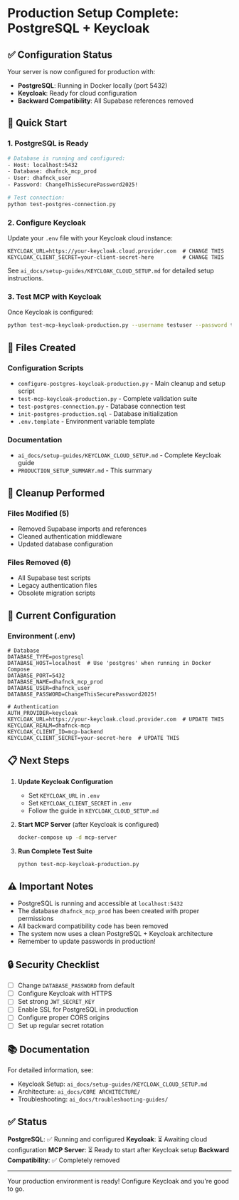 # Production Setup Complete: PostgreSQL + Keycloak

## ✅ Configuration Status

Your server is now configured for production with:
- **PostgreSQL**: Running in Docker locally (port 5432)
- **Keycloak**: Ready for cloud configuration
- **Backward Compatibility**: All Supabase references removed

## 🚀 Quick Start

### 1. PostgreSQL is Ready
```bash
# Database is running and configured:
- Host: localhost:5432
- Database: dhafnck_mcp_prod
- User: dhafnck_user
- Password: ChangeThisSecurePassword2025!

# Test connection:
python test-postgres-connection.py
```

### 2. Configure Keycloak
Update your `.env` file with your Keycloak cloud instance:
```env
KEYCLOAK_URL=https://your-keycloak.cloud.provider.com  # CHANGE THIS
KEYCLOAK_CLIENT_SECRET=your-client-secret-here         # CHANGE THIS
```

See `ai_docs/setup-guides/KEYCLOAK_CLOUD_SETUP.md` for detailed setup instructions.

### 3. Test MCP with Keycloak
Once Keycloak is configured:
```bash
python test-mcp-keycloak-production.py --username testuser --password testpass123
```

## 📁 Files Created

### Configuration Scripts
- `configure-postgres-keycloak-production.py` - Main cleanup and setup script
- `test-mcp-keycloak-production.py` - Complete validation suite
- `test-postgres-connection.py` - Database connection test
- `init-postgres-production.sql` - Database initialization
- `.env.template` - Environment variable template

### Documentation
- `ai_docs/setup-guides/KEYCLOAK_CLOUD_SETUP.md` - Complete Keycloak guide
- `PRODUCTION_SETUP_SUMMARY.md` - This summary

## 🧹 Cleanup Performed

### Files Modified (5)
- Removed Supabase imports and references
- Cleaned authentication middleware
- Updated database configuration

### Files Removed (6)
- All Supabase test scripts
- Legacy authentication files
- Obsolete migration scripts

## 🔧 Current Configuration

### Environment (.env)
```env
# Database
DATABASE_TYPE=postgresql
DATABASE_HOST=localhost  # Use 'postgres' when running in Docker Compose
DATABASE_PORT=5432
DATABASE_NAME=dhafnck_mcp_prod
DATABASE_USER=dhafnck_user
DATABASE_PASSWORD=ChangeThisSecurePassword2025!

# Authentication
AUTH_PROVIDER=keycloak
KEYCLOAK_URL=https://your-keycloak.cloud.provider.com  # UPDATE THIS
KEYCLOAK_REALM=dhafnck-mcp
KEYCLOAK_CLIENT_ID=mcp-backend
KEYCLOAK_CLIENT_SECRET=your-secret-here  # UPDATE THIS
```

## 📋 Next Steps

1. **Update Keycloak Configuration**
   - Set `KEYCLOAK_URL` in `.env`
   - Set `KEYCLOAK_CLIENT_SECRET` in `.env`
   - Follow the guide in `KEYCLOAK_CLOUD_SETUP.md`

2. **Start MCP Server** (after Keycloak is configured)
   ```bash
   docker-compose up -d mcp-server
   ```

3. **Run Complete Test Suite**
   ```bash
   python test-mcp-keycloak-production.py
   ```

## ⚠️ Important Notes

- PostgreSQL is running and accessible at `localhost:5432`
- The database `dhafnck_mcp_prod` has been created with proper permissions
- All backward compatibility code has been removed
- The system now uses a clean PostgreSQL + Keycloak architecture
- Remember to update passwords in production!

## 🔒 Security Checklist

- [ ] Change `DATABASE_PASSWORD` from default
- [ ] Configure Keycloak with HTTPS
- [ ] Set strong `JWT_SECRET_KEY`
- [ ] Enable SSL for PostgreSQL in production
- [ ] Configure proper CORS origins
- [ ] Set up regular secret rotation

## 📚 Documentation

For detailed information, see:
- Keycloak Setup: `ai_docs/setup-guides/KEYCLOAK_CLOUD_SETUP.md`
- Architecture: `ai_docs/CORE ARCHITECTURE/`
- Troubleshooting: `ai_docs/troubleshooting-guides/`

## ✅ Status

**PostgreSQL**: ✅ Running and configured
**Keycloak**: ⏳ Awaiting cloud configuration
**MCP Server**: ⏳ Ready to start after Keycloak setup
**Backward Compatibility**: ✅ Completely removed

---

Your production environment is ready! Configure Keycloak and you're good to go.